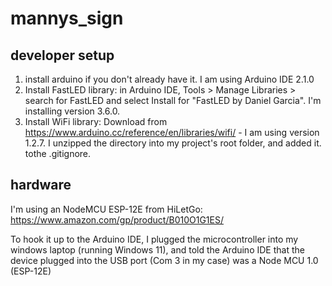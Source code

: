 # mannys_sign

## developer setup

1. install arduino if you don't already have it. I am using Arduino IDE 2.1.0
2. Install FastLED library: in Arduino IDE, Tools > Manage Libraries > search for FastLED and select Install for "FastLED by Daniel Garcia". I'm installing version 3.6.0.
3. Install WiFi library: Download from https://www.arduino.cc/reference/en/libraries/wifi/ - I am using version 1.2.7. I unzipped the directory into my project's root folder, and added it. tothe .gitignore.

## hardware

I'm using an NodeMCU ESP-12E from HiLetGo: https://www.amazon.com/gp/product/B010O1G1ES/

To hook it up to the Arduino IDE, I plugged the microcontroller into my windows laptop (running Windows 11), and told the Arduino IDE that the device plugged into the USB port (Com 3 in my case) was a Node MCU 1.0 (ESP-12E)
